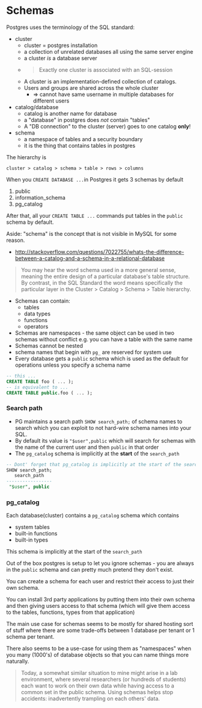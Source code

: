# Schemas

Postgres uses the terminology of the SQL standard:

- cluster
    - cluster = postgres installation
    - a collection of unrelated databases all using the same server engine
    - a cluster _is_ a database server
    - > Exactly one cluster is associated with an SQL-session
    - A cluster is an implementation-defined collection of catalogs.
    - Users and groups are shared across the whole cluster
        - => cannot have same username in multiple databases for different users
- catalog/database
    - catalog is another name for database
    - a "database" in postgres does _not_ contain "tables"
    - A "DB connection" to the cluster (server) goes to one catalog **only**!
- schema
    - a namespace of tables and a security boundary
    - it is the thing that contains tables in postgres

The hierarchy is

```
cluster > catalog > schema > table > rows > columns
```

When you `CREATE DATABASE ...`in Postgres it gets 3 schemas by default

1. public
1. information_schema
1. pg_catalog

After that, all your `CREATE TABLE ...` commands put tables in the `public`
schema by default.

Aside: "schema" is the concept that is not visible in MySQL for some reason.

- http://stackoverflow.com/questions/7022755/whats-the-difference-between-a-catalog-and-a-schema-in-a-relational-database

> You may hear the word schema used in a more general sense, meaning the entire
> design of a particular database's table structure. By contrast, in the SQL
> Standard the word means specifically the particular layer in the Cluster >
> Catalog > Schema > Table hierarchy.

- Schemas can contain:
    - tables
    - data types
    - functions
    - operators
- Schemas are namespaces - the same object can be used in two schemas without
  conflict e.g. you can have a table with the same name
- Schemas cannot be nested
- schema names that begin with `pg_` are reserved for system use
- Every database gets a `public` schema which is used as the default for
  operations unless you specify a schema name

```sql
-- this ...
CREATE TABLE foo ( ... );
-- is equivalent to ...
CREATE TABLE public.foo ( ... );
```

### Search path

- PG maintains a search path `SHOW search_path;` of schema names to search which
  you can exploit to not hard-wire schema names into your SQL.
- By default its value is `"$user",public` which will search for schemas with
  the name of the current user and then `public` in that order
- The `pg_catalog` schema is implicitly at the **start** of the `search_path`

```sql
-- Dont' forget that pg_catalog is implicitly at the start of the search path
SHOW search_path;
   search_path
-----------------
 "$user", public
```

### pg_catalog

Each database(cluster) contains a `pg_catalog` schema which contains

- system tables
- built-in functions
- built-in types

This schema is implicitly at the start of the `search_path`

Out of the box postgres is setup to let you ignore schemas - you are always in
the `public` schema and can pretty much pretend they don't exist.

You can create a schema for each user and restrict their access to just their
own schema.

You can install 3rd party applications by putting them into their own schema and
then giving users access to that schema (which will give them access to the
tables, functions, types from that application)

The main use case for schemas seems to be mostly for shared hosting sort of
stuff where there are some trade-offs between 1 database per tenant or 1 schema
per tenant.

There also seems to be a use-case for using them as "namespaces" when you many
(1000's) of database objects so that you can name things more naturally.

> Today, a somewhat similar situation to mine might arise in a lab environment,
> where several researchers (or hundreds of students) each want to work on their
> own data while having access to a common set in the public schema. Using
> schemas helps stop accidents: inadvertently trampling on each others' data.
